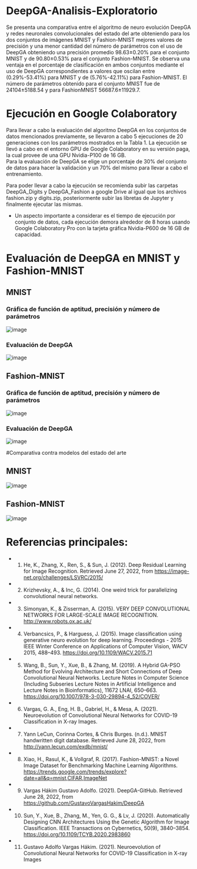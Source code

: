 # DeepGA-Analisis-Exploratorio

Se presenta una comparativa entre el algoritmo de neuro evolución DeepGA y redes neuronales convolucionales del estado del arte obteniendo para los dos conjuntos de imágenes MNIST y Fashion-MNIST mejores valores de precisión y una menor cantidad del número de parámetros con el uso de DeepGA obteniendo una precisión promedio 98.63±0.20% para el conjunto MNIST y de 90.80±0.53% para el conjunto Fashion-MNIST. Se observa una ventaja en el porcentaje de clasificación en ambos conjuntos mediante el uso de DeepGA correspondientes a valores que oscilan entre (0.29%-53.41%) para MNIST y de (5.76%-42.11%) para Fashion-MNIST. El número de parámetros obtenido para el conjunto MNIST fue de 24104±5188.54 y para FashionMNIST 56687.6±11929.7.
# Ejecución en Google Colaboratory
Para llevar a cabo la evaluación del algoritmo DeepGA en los conjuntos de datos mencionados previamente, se llevaron a cabo 5 ejecuciones de 20 generaciones con los parámetros mostrados en la Tabla 1.  La ejecución se llevó a cabo en el entorno GPU de Google Colaboratory en su versión paga, la cual provee de una GPU Nvidia-P100 de 16 GB.  
Para la evaluación de DeepGA se elige un porcentaje de 30% del conjunto de datos para hacer la validación y un 70% del mismo para llevar a cabo el entrenamiento. 

Para poder llevar a cabo la ejecución se recomienda subir las carpetas DeepGA_Digits y DeepGA_Fashion a google Drive al igual que los archivos fashion.zip y  digits.zip, posteriormente subir las libretas de Jupyter y finalmente ejecutar las mismas. 

- Un aspecto importante a considerar es el tiempo de ejecución por conjunto de datos, cada ejecución demora alrededor de 8 horas usando Google Colaboratory Pro con la tarjeta gráfica Nvidia-P600 de 16 GB de capacidad. 

# Evaluación de DeepGA en MNIST y Fashion-MNIST
## MNIST
### Gráfica de función de aptitud, precisión y número de parámetros
![image](https://user-images.githubusercontent.com/10681481/176562187-60a2c7a5-7f7f-43c6-a00f-86b54c88f9d0.png)
### Evaluación de DeepGA
![image](https://user-images.githubusercontent.com/10681481/176562296-be560383-b52c-449a-98eb-bb82a18d9935.png)

## Fashion-MNIST
### Gráfica de función de aptitud, precisión y número de parámetros
![image](https://user-images.githubusercontent.com/10681481/176562264-20cd3883-f863-4176-8cc7-a93d020ddfb0.png)
### Evaluación de DeepGA
![image](https://user-images.githubusercontent.com/10681481/176562372-2fdd2b74-8742-4346-b8c9-35b6bfd0e741.png)

#Comparativa contra modelos del estado del arte
## MNIST
![image](https://user-images.githubusercontent.com/10681481/176562564-531dc8b8-cc86-4cc3-b551-1e671c7ee28f.png)
## Fashion-MNIST
![image](https://user-images.githubusercontent.com/10681481/176562596-baf410f8-72e7-47b8-9e7b-23affcd81539.png)

# Referencias principales:
- 1.	He, K., Zhang, X., Ren, S., & Sun, J. (2012). Deep Residual Learning for Image Recognition. Retrieved June 27, 2022, from https://image-net.org/challenges/LSVRC/2015/
- 2.	Krizhevsky, A., & Inc, G. (2014). One weird trick for parallelizing convolutional neural networks.
- 3.	Simonyan, K., & Zisserman, A. (2015). VERY DEEP CONVOLUTIONAL NETWORKS FOR LARGE-SCALE IMAGE RECOGNITION. http://www.robots.ox.ac.uk/
- 4. Verbancsics, P., & Harguess, J. (2015). Image classification using generative neuro evolution for deep learning. Proceedings - 2015 IEEE Winter Conference on Applications of Computer Vision, WACV 2015, 488–493. https://doi.org/10.1109/WACV.2015.71
- 5. Wang, B., Sun, Y., Xue, B., & Zhang, M. (2019). A Hybrid GA-PSO Method for Evolving Architecture and Short Connections of Deep Convolutional Neural Networks. Lecture Notes in Computer Science (Including Subseries Lecture Notes in Artificial Intelligence and Lecture Notes in Bioinformatics), 11672 LNAI, 650–663. https://doi.org/10.1007/978-3-030-29894-4_52/COVER/
- 6.	Vargas, G. A., Eng, H. B., Gabriel, H., & Mesa, A. (2021). Neuroevolution of Convolutional Neural Networks for COVID-19 Classification in X-ray Images.
- 7. Yann LeCun, Corinna Cortes, & Chris Burges. (n.d.). MNIST handwritten digit database. Retrieved June 28, 2022, from http://yann.lecun.com/exdb/mnist/
- 8. Xiao, H., Rasul, K., & Vollgraf, R. (2017). Fashion-MNIST: a Novel Image Dataset for Benchmarking Machine Learning Algorithms. https://trends.google.com/trends/explore?date=all&q=mnist,CIFAR,ImageNet
- 9. Vargas Hákim Gustavo Adolfo. (2021). DeepGA-GitHub. Retrieved June 28, 2022, from https://github.com/GustavoVargasHakim/DeepGA
- 10.	Sun, Y., Xue, B., Zhang, M., Yen, G. G., & Lv, J. (2020). Automatically Designing CNN Architectures Using the Genetic Algorithm for Image Classification. IEEE Transactions on Cybernetics, 50(9), 3840–3854. https://doi.org/10.1109/TCYB.2020.2983860
- 11.	Gustavo Adolfo Vargas Hákim. (2021). Neuroevolution of Convolutional Neural Networks for COVID-19 Classification in X-ray Images
